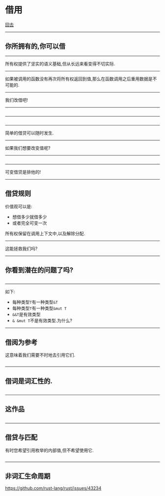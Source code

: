 # 借用

[回去](toc/default.html)

---

## 你所拥有的,你可以借

---

所有权提供了坚实的语义基础,但从长远来看变得不切实际.

---

如果被调用的函数没有再次将所有权返回到值,那么在函数调用之后重用数据是不可能的.

---

我们改借吧!

---

<pre><code data-source="chapters/shared/code/borrowing/1.rs" data-trim="hljs rust" class="lang-rust"></code></pre>

---

<pre class="diagram" data-source="chapters/shared/diagram/borrowing/1.diagram"></pre>

---

简单的借贷可以随时发生.

---

如果我们想要改变值呢?

---

<pre><code data-source="chapters/shared/code/borrowing/2.rs" data-trim="hljs rust" class="lang-rust"></code></pre>

---

可变借贷是排他的!

---

## 借贷规则

价值观可以是:

- 想借多少就借多少
- 或者完全可变一次

所有权保留在调用上下文中,以及解除分配.

---

这能拯救我们吗?

---

## 你看到潜在的问题了吗?

<pre><code data-source="chapters/shared/code/borrowing/3.rs" data-trim="hljs rust"></code></pre>

---

如下:

- 每种类型`T`有一种类型`&T`
- 每种类型`T`有一种类型`&mut T`
- `&&T`是有效类型
- `& &mut T`不是有效类型.为什么?

---

## 借阅为参考

这意味着我们需要不时地去引用它们.

<pre><code data-source="chapters/shared/code/borrowing/4.rs" data-trim="hljs rust" class="lang-rust"></code></pre>

---

## 借词是词汇性的.

<pre><code data-source="chapters/shared/code/borrowing/5.rs" data-trim="hljs rust" class="lang-rust"></code></pre>

---

## 这作品

<pre><code data-source="chapters/shared/code/borrowing/6.rs" data-trim="hljs rust" class="lang-rust"></code></pre>

---

## 借贷与匹配

有时您希望引用枚举的内部值,但不希望使用它.

<pre><code data-source="chapters/shared/code/borrowing/7.rs" data-trim="hljs rust" class="lang-rust"></code></pre>

---

## 非词汇生命周期

<https://github.com/rust-lang/rust/issues/43234>
